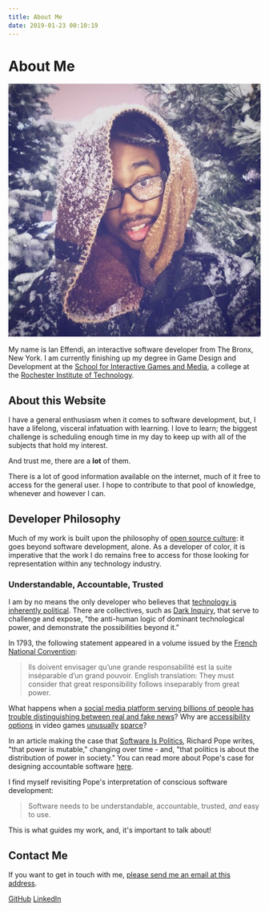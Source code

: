 ```yaml
---
title: About Me
date: 2019-01-23 00:10:19
---
```


# About Me #

![Image of Ian Effendi.](/images/profile.jpg)

My name is Ian Effendi, an interactive software developer from The Bronx, New York. I am currently finishing up my degree in Game Design and Development at the [School for Interactive Games and Media](https://www.rit.edu/gccis/igm/), a college at the [Rochester Institute of Technology](https://www.rit.edu/).

## About this Website ##

I have a general enthusiasm when it comes to software development, but, I have a lifelong, visceral infatuation with learning. I love to learn; the biggest challenge is scheduling enough time in my day to keep up with all of the subjects that hold my interest.

And trust me, there are a **lot** of them.

There is a lot of good information available on the internet, much of it free to access for the general user. I hope to contribute to that pool of knowledge, whenever and however I can.

## Developer Philosophy ##

Much of my work is built upon the philosophy of [open source culture](https://opensource.com/open-source-way): it goes beyond software development, alone. As a developer of color, it is imperative that the work I do remains free to access for those looking for representation within any technology industry.

### Understandable, Accountable, Trusted ###

I am by no means the only developer who believes that [technology is inherently political](https://bpr.berkeley.edu/2018/05/18/the-politics-of-code-an-exploration-of-technological-activism/). There are collectives, such as [Dark Inquiry](https://thenewinquiry.com/dark-inquiry/), that serve to challenge and expose, "the anti-human logic of dominant technological power, and demonstrate the possibilities beyond it."

In 1793, the following statement appeared in a volume issued by the [French National Convention](https://books.google.com/books?id=D55aAAAAcAAJ&q=ins%C3%A9parable#v=snippet&q=ins%C3%A9parable&f=false):

> Ils doivent envisager qu’une grande responsabilité est la suite inséparable d’un grand pouvoir.
> English translation: They must consider that great responsibility follows inseparably from great power.

What happens when a [social media platform serving billions of people has trouble distinguishing between real and fake news](https://www.fastcompany.com/3066630/here-is-facebooks-first-serious-attempt-to-fight-fake-news)? Why are [accessibility options](https://www.digitaltrends.com/features/spider-man-accessibility-options-feature/) in video games [unusually](https://www.polygon.com/features/2014/8/6/5886035/disabled-gamers-accessibility) [sparce](https://www.gamesindustry.biz/articles/2016-05-27-accessibility-in-gaming-should-be-the-rule-not-the-exception)?

In an article making the case that [Software Is Politics](https://www.fastcompany.com/3066631/software-is-politics), Richard Pope writes, "that power is mutable," changing over time - and, "that politics is about the distribution of power in society." You can read more about Pope's case for designing accountable software [here](https://blog.memespring.co.uk/2016/11/23/oscon-2016/).

I find myself revisiting Pope's interpretation of conscious software development:

> Software needs to be understandable, accountable, trusted, *and* easy to use.

This is what guides my work, and, it's important to talk about!

## Contact Me ##

If you want to get in touch with me, [please send me an email at this address](mailto:iae2784@rit.edu).

[GitHub](https://github.com/rimij405)
[LinkedIn](https://www.linkedin.com/in/effendiian/)
